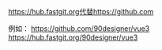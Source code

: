 https://hub.fastgit.org代替https://github.com

例如：
https://github.com/90designer/vue3
https://hub.fastgit.org/90designer/vue3
